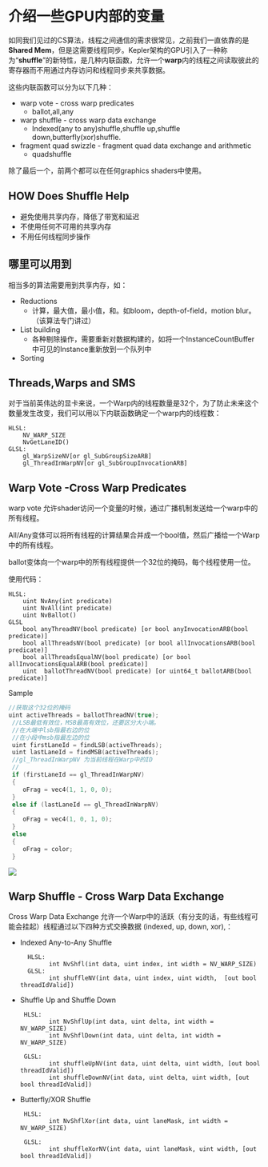 # 介绍一些GPU内部的变量

如同我们见过的CS算法，线程之间通信的需求很常见，之前我们一直依靠的是**Shared Mem**，但是这需要线程同步。Kepler架构的GPU引入了一种称为“**shuffle**”的新特性，是几种内联函数，允许一个**warp**内的线程之间读取彼此的寄存器而不用通过内存访问和线程同步来共享数据。

这些内联函数可以分为以下几种：

- warp vote - cross warp predicates
  - ballot,all,any
- warp shuffle - cross warp data exchange
  - Indexed(any to any)shuffle,shuffle up,shuffle down,butterfly(xor)shuffle.
- fragment quad swizzle - fragment quad data exchange and arithmetic
  - quadshuffle

除了最后一个，前两个都可以在任何graphics shaders中使用。

## HOW Does Shuffle Help

- 避免使用共享内存，降低了带宽和延迟
- 不使用任何不可用的共享内存
- 不用任何线程同步操作

## 哪里可以用到

相当多的算法需要用到共享内存，如：

- Reductions
  - 计算，最大值，最小值，和。如bloom，depth-of-field，motion blur。（该算法专门讲过）
- List building
  - 各种剔除操作，需要重新对数据构建的，如将一个InstanceCountBuffer中可见的Instance重新放到一个队列中
- Sorting

## Threads,Warps and SMS

对于当前英伟达的显卡来说，一个Warp内的线程数量是32个，为了防止未来这个数量发生改变，我们可以用以下内联函数确定一个warp内的线程数：

```
HLSL:
	NV_WARP_SIZE
	NvGetLaneID()
GLSL:
	gl_WarpSizeNV[or gl_SubGroupSizeARB]
	gl_ThreadInWarpNV[or gl_SubGroupInvocationARB]
```

## Warp Vote -Cross Warp Predicates

warp vote 允许shader访问一个变量的时候，通过广播机制发送给一个warp中的所有线程。

All/Any变体可以将所有线程的计算结果合并成一个bool值，然后广播给一个Warp中的所有线程。

ballot变体向一个warp中的所有线程提供一个32位的掩码，每个线程使用一位。

使用代码：

```
HLSL:
	uint NvAny(int predicate)
	uint NvAll(int predicate)
	uint NvBallot()
GLSL
	bool anyThreadNV(bool predicate) [or bool anyInvocationARB(bool predicate)]
    bool allThreadsNV(bool predicate) [or bool allInvocationsARB(bool predicate)]
    bool allThreadsEqualNV(bool predicate) [or bool allInvocationsEqualARB(bool predicate)]
    uint  ballotThreadNV(bool predicate) [or uint64_t ballotARB(bool predicate)]
```

Sample

```c++
//获取这个32位的掩码 
uint activeThreads = ballotThreadNV(true);
 //LSB最低有效位，MSB最高有效位，还要区分大小端。
 //在大端中lsb指最右边的位
 //在小段中msb指最左边的位
 uint firstLaneId = findLSB(activeThreads);
 uint lastLaneId = findMSB(activeThreads);
 //gl_ThreadInWarpNV 为当前线程在Warp中的ID
 //
 if (firstLaneId == gl_ThreadInWarpNV)
 {
	oFrag = vec4(1, 1, 0, 0);
 }
 else if (lastLaneId == gl_ThreadInWarpNV)
 {
	oFrag = vec4(1, 0, 1, 0);
 }
 else
 {
	oFrag = color;
 }
```

![](D:\Users\Administrator\Desktop\内存测试\ballorSample.jpg)

## Warp Shuffle - Cross Warp Data Exchange

Cross Warp Data Exchange 允许一个Warp中的活跃（有分支的话，有些线程可能会挂起）线程通过以下四种方式交换数据 (indexed, up, down, xor),：

- Indexed Any-to-Any Shuffle

  ```
    HLSL: 
          int NvShfl(int data, uint index, int width = NV_WARP_SIZE)
    GLSL:
          int shuffleNV(int data, uint index, uint width,  [out bool threadIdValid])
  ```
- Shuffle Up and Shuffle Down

  ```
   HLSL:
          int NvShflUp(int data, uint delta, int width = NV_WARP_SIZE)
          int NvShflDown(int data, uint delta, int width = NV_WARP_SIZE)
  
   GLSL:
          int shuffleUpNV(int data, uint delta, uint width, [out bool threadIdValid])
          int shuffleDownNV(int data, uint delta, uint width, [out bool threadIdValid])
  ```
- Butterfly/XOR Shuffle

  ```
   HLSL:
          int NvShflXor(int data, uint laneMask, int width = NV_WARP_SIZE)
  
   GLSL:
          int shuffleXorNV(int data, uint laneMask, uint width, [out bool threadIdValid])
  ```